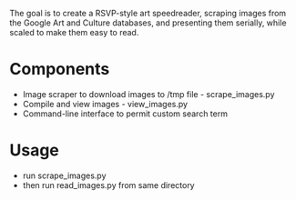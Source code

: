 The goal is to create a RSVP-style art speedreader, scraping images from the Google Art and Culture databases, and presenting them serially, while scaled to make them easy to read. 

# Components
- Image scraper to download images to /tmp file - scrape_images.py
- Compile and view images - view_images.py
- Command-line interface to permit custom search term 

# Usage
- run scrape_images.py
- then run read_images.py from same directory